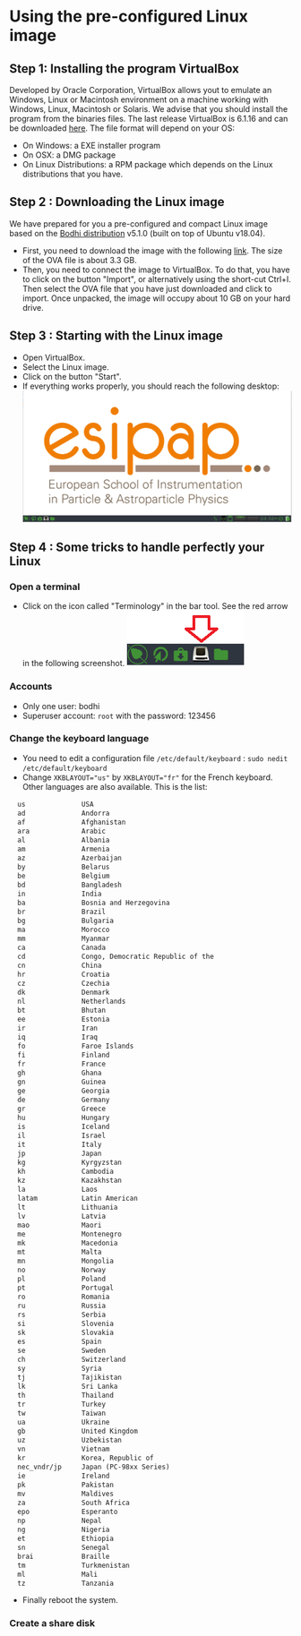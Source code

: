 # Using the pre-configured Linux image

## Step 1: Installing the program VirtualBox

Developed by Oracle Corporation, VirtualBox allows yout to emulate an Windows, Linux or Macintosh environment on a machine working with Windows, Linux, Macintosh or Solaris. We advise that you should install the program from the binaries files. The last release VirtualBox is 6.1.16 and can be downloaded [here](https://www.virtualbox.org/wiki/Downloads). The file format will depend on your OS:
  - On Windows: a EXE installer program
  - On OSX: a DMG package
  - On Linux Distributions: a RPM package which depends on the Linux distributions that you have.

## Step 2 : Downloading the Linux image

We have prepared for you a pre-configured and compact Linux image based on the [Bodhi distribution](https://www.bodhilinux.com/) v5.1.0 (built on top of Ubuntu v18.04).

   - First, you need to download the image with the following [link](https://drive.google.com/file/d/1lFVl1nNlulRXMcI61fw0lp24aP-JmJr4/view?usp=sharing). The size of the OVA file is about 3.3 GB.
   - Then, you need to connect the image to VirtualBox. To do that, you have to click on the button "Import", or alternatively using the short-cut Ctrl+I. Then select the OVA file that you have just downloaded and click to import. Once unpacked, the image will occupy about 10 GB on your hard drive.
   
## Step 3 : Starting with the Linux image

   - Open VirtualBox.
   - Select the Linux image.
   - Click on the button "Start".
   - If everything works properly, you should reach the following desktop: ![Desktop](screenshot.png)

## Step 4 : Some tricks to handle perfectly your Linux 

### Open a terminal

   - Click on the icon called "Terminology" in the bar tool. See the red arrow in the following screenshot. ![Terminplogy of the icon](screenshot2.png)

### Accounts

   - Only one user: bodhi
   - Superuser account: `root` with the password: 123456

### Change the keyboard language

   - You need to edit a configuration file `/etc/default/keyboard` :
   ```sudo nedit /etc/default/keyboard```
   - Change `XKBLAYOUT="us"` by `XKBLAYOUT="fr"` for the French keyboard. Other languages are also available. This is the list:
```
  us              USA
  ad              Andorra
  af              Afghanistan
  ara             Arabic
  al              Albania
  am              Armenia
  az              Azerbaijan
  by              Belarus
  be              Belgium
  bd              Bangladesh
  in              India
  ba              Bosnia and Herzegovina
  br              Brazil
  bg              Bulgaria
  ma              Morocco
  mm              Myanmar
  ca              Canada
  cd              Congo, Democratic Republic of the
  cn              China
  hr              Croatia
  cz              Czechia
  dk              Denmark
  nl              Netherlands
  bt              Bhutan
  ee              Estonia
  ir              Iran
  iq              Iraq
  fo              Faroe Islands
  fi              Finland
  fr              France
  gh              Ghana
  gn              Guinea
  ge              Georgia
  de              Germany
  gr              Greece
  hu              Hungary
  is              Iceland
  il              Israel
  it              Italy
  jp              Japan
  kg              Kyrgyzstan
  kh              Cambodia
  kz              Kazakhstan
  la              Laos
  latam           Latin American
  lt              Lithuania
  lv              Latvia
  mao             Maori
  me              Montenegro
  mk              Macedonia
  mt              Malta
  mn              Mongolia
  no              Norway
  pl              Poland
  pt              Portugal
  ro              Romania
  ru              Russia
  rs              Serbia
  si              Slovenia
  sk              Slovakia
  es              Spain
  se              Sweden
  ch              Switzerland
  sy              Syria
  tj              Tajikistan
  lk              Sri Lanka
  th              Thailand
  tr              Turkey
  tw              Taiwan
  ua              Ukraine
  gb              United Kingdom
  uz              Uzbekistan
  vn              Vietnam
  kr              Korea, Republic of
  nec_vndr/jp     Japan (PC-98xx Series)
  ie              Ireland
  pk              Pakistan
  mv              Maldives
  za              South Africa
  epo             Esperanto
  np              Nepal
  ng              Nigeria
  et              Ethiopia
  sn              Senegal
  brai            Braille
  tm              Turkmenistan
  ml              Mali
  tz              Tanzania
```  
   - Finally reboot the system.

### Create a share disk

